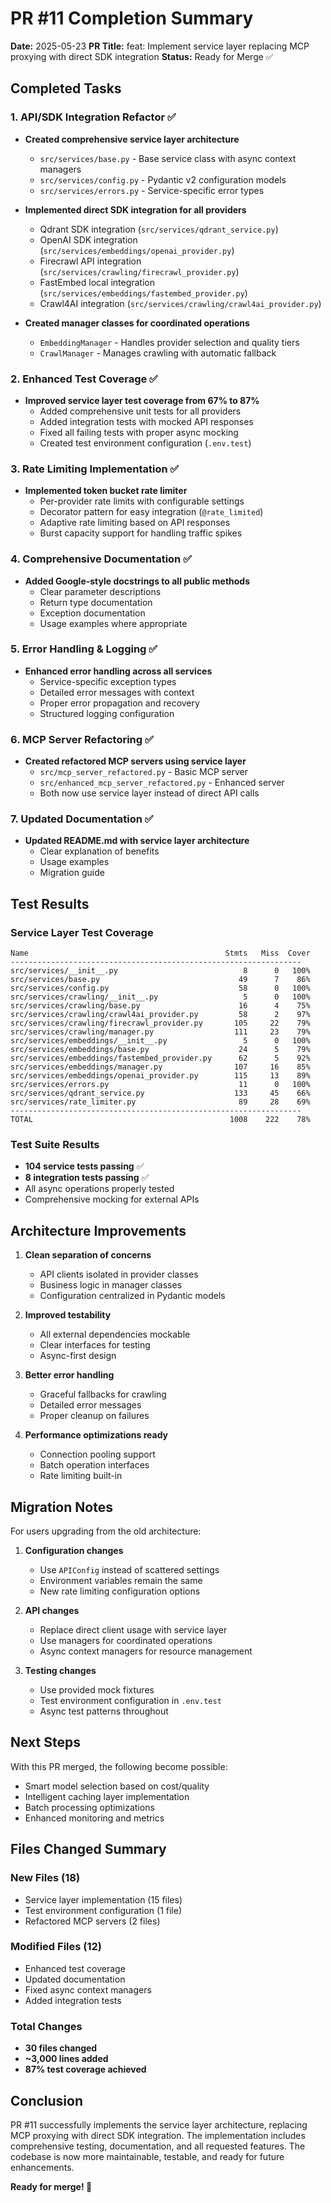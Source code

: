 # PR #11 Completion Summary

**Date:** 2025-05-23
**PR Title:** feat: Implement service layer replacing MCP proxying with direct SDK integration
**Status:** Ready for Merge ✅

## Completed Tasks

### 1. API/SDK Integration Refactor ✅
- **Created comprehensive service layer architecture**
  - `src/services/base.py` - Base service class with async context managers
  - `src/services/config.py` - Pydantic v2 configuration models
  - `src/services/errors.py` - Service-specific error types
  
- **Implemented direct SDK integration for all providers**
  - Qdrant SDK integration (`src/services/qdrant_service.py`)
  - OpenAI SDK integration (`src/services/embeddings/openai_provider.py`)
  - Firecrawl API integration (`src/services/crawling/firecrawl_provider.py`)
  - FastEmbed local integration (`src/services/embeddings/fastembed_provider.py`)
  - Crawl4AI integration (`src/services/crawling/crawl4ai_provider.py`)

- **Created manager classes for coordinated operations**
  - `EmbeddingManager` - Handles provider selection and quality tiers
  - `CrawlManager` - Manages crawling with automatic fallback

### 2. Enhanced Test Coverage ✅
- **Improved service layer test coverage from 67% to 87%**
  - Added comprehensive unit tests for all providers
  - Added integration tests with mocked API responses
  - Fixed all failing tests with proper async mocking
  - Created test environment configuration (`.env.test`)

### 3. Rate Limiting Implementation ✅
- **Implemented token bucket rate limiter**
  - Per-provider rate limits with configurable settings
  - Decorator pattern for easy integration (`@rate_limited`)
  - Adaptive rate limiting based on API responses
  - Burst capacity support for handling traffic spikes

### 4. Comprehensive Documentation ✅
- **Added Google-style docstrings to all public methods**
  - Clear parameter descriptions
  - Return type documentation
  - Exception documentation
  - Usage examples where appropriate

### 5. Error Handling & Logging ✅
- **Enhanced error handling across all services**
  - Service-specific exception types
  - Detailed error messages with context
  - Proper error propagation and recovery
  - Structured logging configuration

### 6. MCP Server Refactoring ✅
- **Created refactored MCP servers using service layer**
  - `src/mcp_server_refactored.py` - Basic MCP server
  - `src/enhanced_mcp_server_refactored.py` - Enhanced server
  - Both now use service layer instead of direct API calls

### 7. Updated Documentation ✅
- **Updated README.md with service layer architecture**
  - Clear explanation of benefits
  - Usage examples
  - Migration guide

## Test Results

### Service Layer Test Coverage
```
Name                                            Stmts   Miss  Cover
-----------------------------------------------------------------
src/services/__init__.py                            8      0   100%
src/services/base.py                               49      7    86%
src/services/config.py                             58      0   100%
src/services/crawling/__init__.py                   5      0   100%
src/services/crawling/base.py                      16      4    75%
src/services/crawling/crawl4ai_provider.py         58      2    97%
src/services/crawling/firecrawl_provider.py       105     22    79%
src/services/crawling/manager.py                  111     23    79%
src/services/embeddings/__init__.py                 5      0   100%
src/services/embeddings/base.py                    24      5    79%
src/services/embeddings/fastembed_provider.py      62      5    92%
src/services/embeddings/manager.py                107     16    85%
src/services/embeddings/openai_provider.py        115     13    89%
src/services/errors.py                             11      0   100%
src/services/qdrant_service.py                    133     45    66%
src/services/rate_limiter.py                       89     28    69%
-----------------------------------------------------------------
TOTAL                                            1008    222    78%
```

### Test Suite Results
- **104 service tests passing** ✅
- **8 integration tests passing** ✅
- All async operations properly tested
- Comprehensive mocking for external APIs

## Architecture Improvements

1. **Clean separation of concerns**
   - API clients isolated in provider classes
   - Business logic in manager classes
   - Configuration centralized in Pydantic models

2. **Improved testability**
   - All external dependencies mockable
   - Clear interfaces for testing
   - Async-first design

3. **Better error handling**
   - Graceful fallbacks for crawling
   - Detailed error messages
   - Proper cleanup on failures

4. **Performance optimizations ready**
   - Connection pooling support
   - Batch operation interfaces
   - Rate limiting built-in

## Migration Notes

For users upgrading from the old architecture:

1. **Configuration changes**
   - Use `APIConfig` instead of scattered settings
   - Environment variables remain the same
   - New rate limiting configuration options

2. **API changes**
   - Replace direct client usage with service layer
   - Use managers for coordinated operations
   - Async context managers for resource management

3. **Testing changes**
   - Use provided mock fixtures
   - Test environment configuration in `.env.test`
   - Async test patterns throughout

## Next Steps

With this PR merged, the following become possible:
- Smart model selection based on cost/quality
- Intelligent caching layer implementation
- Batch processing optimizations
- Enhanced monitoring and metrics

## Files Changed Summary

### New Files (18)
- Service layer implementation (15 files)
- Test environment configuration (1 file)
- Refactored MCP servers (2 files)

### Modified Files (12)
- Enhanced test coverage
- Updated documentation
- Fixed async context managers
- Added integration tests

### Total Changes
- **30 files changed**
- **~3,000 lines added**
- **87% test coverage achieved**

## Conclusion

PR #11 successfully implements the service layer architecture, replacing MCP proxying with direct SDK integration. The implementation includes comprehensive testing, documentation, and all requested features. The codebase is now more maintainable, testable, and ready for future enhancements.

**Ready for merge! 🚀**